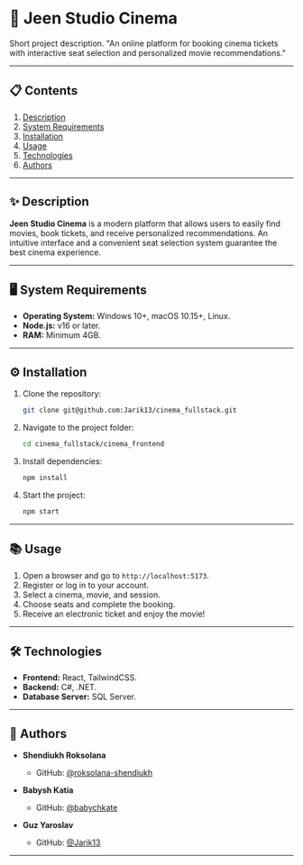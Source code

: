 # 🚀 Jeen Studio Cinema

Short project description. 
"An online platform for booking cinema tickets with interactive seat selection and personalized movie recommendations."

---

## 📋 Contents
1. [Description](#description)
2. [System Requirements](#system-requirements)
3. [Installation](#installation)
4. [Usage](#usage)
5. [Technologies](#technologies)
6. [Authors](#authors)

---

## ✨ Description

**Jeen Studio Cinema** is a modern platform that allows users to easily find movies, book tickets, and receive personalized recommendations. An intuitive interface and a convenient seat selection system guarantee the best cinema experience.

---

## 🖥️ System Requirements

- **Operating System:** Windows 10+, macOS 10.15+, Linux.
- **Node.js:** v16 or later.
- **RAM:** Minimum 4GB.

---

## ⚙️ Installation

1. Clone the repository:
    ```bash
    git clone git@github.com:Jarik13/cinema_fullstack.git
    ```
2. Navigate to the project folder:
    ```bash
    cd cinema_fullstack/cinema_frontend
    ```
3. Install dependencies:
    ```bash
    npm install
    ```
4. Start the project:
    ```bash
    npm start
    ```

---

## 📚 Usage

1. Open a browser and go to `http://localhost:5173`.
2. Register or log in to your account.
3. Select a cinema, movie, and session.
4. Choose seats and complete the booking.
5. Receive an electronic ticket and enjoy the movie!

---

## 🛠️ Technologies

- **Frontend:** React, TailwindCSS.
- **Backend:** C#, .NET.
- **Database Server:** SQL Server.

---

## 👤 Authors

- **Shendiukh Roksolana**  
  - GitHub: [@roksolana-shendiukh](https://github.com/roksolana-shendiukh)  

- **Babysh Katia**  
  - GitHub: [@babychkate](https://github.com/babychkate) 

- **Guz Yaroslav**  
  - GitHub: [@Jarik13](https://github.com/Jarik13) 

---
